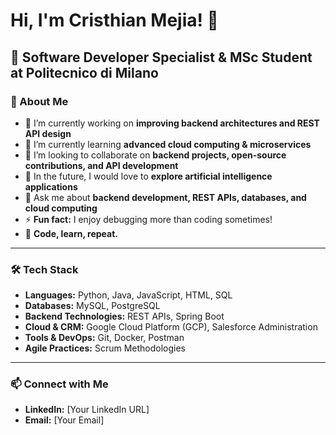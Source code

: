 # Hi, I'm Cristhian Mejia! 👋  

## 🚀 Software Developer Specialist & MSc Student at Politecnico di Milano  

### 🔹 About Me  
- 🔭 I’m currently working on **improving backend architectures and REST API design**  
- 🌱 I’m currently learning **advanced cloud computing & microservices**  
- 👯 I’m looking to collaborate on **backend projects, open-source contributions, and API development**  
- 🤖 In the future, I would love to **explore artificial intelligence applications**  
- 💬 Ask me about **backend development, REST APIs, databases, and cloud computing**  
- ⚡ **Fun fact:** I enjoy debugging more than coding sometimes!  
- 🚀 **Code, learn, repeat.**  

---

### 🛠 Tech Stack  
- **Languages:** Python, Java, JavaScript, HTML, SQL  
- **Databases:** MySQL, PostgreSQL  
- **Backend Technologies:** REST APIs, Spring Boot  
- **Cloud & CRM:** Google Cloud Platform (GCP), Salesforce Administration  
- **Tools & DevOps:** Git, Docker, Postman  
- **Agile Practices:** Scrum Methodologies  

---

### 📫 Connect with Me  
- **LinkedIn:** [Your LinkedIn URL]  
- **Email:** [Your Email]
  
